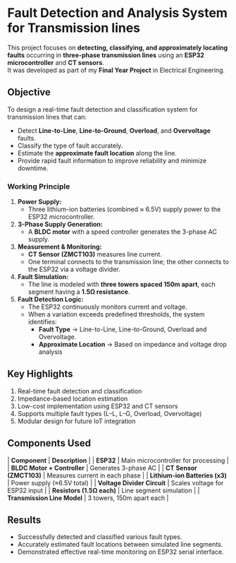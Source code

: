 # Fault Detection and Analysis System for Transmission lines

This project focuses on **detecting, classifying, and approximately locating faults** occurring in **three-phase transmission lines** using an **ESP32 microcontroller** and **CT sensors**.  
It was developed as part of my **Final Year Project** in Electrical Engineering.

## Objective
To design a real-time fault detection and classification system for transmission lines that can:
  - Detect **Line-to-Line**, **Line-to-Ground**, **Overload**, and **Overvoltage** faults.
  - Classify the type of fault accurately.
  - Estimate the **approximate fault location** along the line.
  - Provide rapid fault information to improve reliability and minimize downtime.

### Working Principle
1. **Power Supply:**
   - Three lithium-ion batteries (combined ≈ 6.5V) supply power to the ESP32 microcontroller.
2. **3-Phase Supply Generation:**
   - A **BLDC motor** with a speed controller generates the 3-phase AC supply.
3. **Measurement & Monitoring:**
   - **CT Sensor (ZMCT103)** measures line current.
   - One terminal connects to the transmission line; the other connects to the ESP32 via a voltage divider.
4. **Fault Simulation:**
   - The line is modeled with **three towers spaced 150m apart**, each segment having a **1.5Ω resistance**.
5. **Fault Detection Logic:**
   - The ESP32 continuously monitors current and voltage.
   - When a variation exceeds predefined thresholds, the system identifies:
     - **Fault Type** → Line-to-Line, Line-to-Ground, Overload and Overvoltage.  
     - **Approximate Location** → Based on impedance and voltage drop analysis

## Key Highlights
1. Real-time fault detection and classification  
2. Impedance-based location estimation  
3. Low-cost implementation using ESP32 and CT sensors  
4. Supports multiple fault types (L–L, L–G, Overload, Overvoltage)  
5. Modular design for future IoT integration  

## Components Used
| **Component** | **Description** |
| **ESP32** | Main microcontroller for processing |
| **BLDC Motor + Controller** | Generates 3-phase AC |
| **CT Sensor (ZMCT103)** | Measures current in each phase |
| **Lithium-ion Batteries (x3)** | Power supply (≈6.5V total) |
| **Voltage Divider Circuit** | Scales voltage for ESP32 input |
| **Resistors (1.5Ω each)** | Line segment simulation |
| **Transmission Line Model** | 3 towers, 150m apart each |

## Results
- Successfully detected and classified various fault types.
- Accurately estimated fault locations between simulated line segments.
- Demonstrated effective real-time monitoring on ESP32 serial interface.
